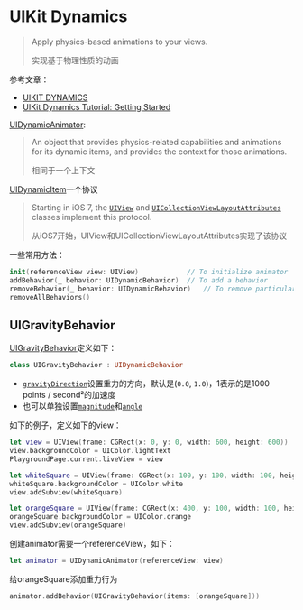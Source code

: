 # UIKit Dynamics

> Apply physics-based animations to your views.
>
> 实现基于物理性质的动画

参考文章：

+ [UIKIT DYNAMICS](https://www.yudiz.com/uikit-dynamics/)
+ [UIKit Dynamics Tutorial: Getting Started](https://www.raywenderlich.com/2326-uikit-dynamics-tutorial-getting-started)

[UIDynamicAnimator](https://developer.apple.com/documentation/uikit/uidynamicanimator):

> An object that provides physics-related capabilities and animations for its dynamic items, and provides the context for those animations.
>
> 相同于一个上下文

[UIDynamicItem](https://developer.apple.com/documentation/uikit/uidynamicitem)一个协议

> Starting in iOS 7, the [`UIView`](https://developer.apple.com/documentation/uikit/uiview) and [`UICollectionViewLayoutAttributes`](https://developer.apple.com/documentation/uikit/uicollectionviewlayoutattributes) classes implement this protocol.
>
> 从iOS7开始，UIView和UICollectionViewLayoutAttributes实现了该协议

一些常用方法：

```swift
init(referenceView view: UIView)			// To initialize animator
addBehavior(_ behavior: UIDynamicBehavior)	// To add a behavior
removeBehavior(_ behavior: UIDynamicBehavior)	// To remove particular behavior
removeAllBehaviors()
```



## UIGravityBehavior

[UIGravityBehavior](https://developer.apple.com/documentation/uikit/uigravitybehavior)定义如下：

```swift
class UIGravityBehavior : UIDynamicBehavior
```

+ [`gravityDirection`](https://developer.apple.com/documentation/uikit/uigravitybehavior/1620423-gravitydirection)设置重力的方向，默认是(`0.0`, `1.0`)，1表示的是1000 points / second²的加速度
+ 也可以单独设置[`magnitude`](https://developer.apple.com/documentation/uikit/uigravitybehavior/1620418-magnitude)和[`angle`](https://developer.apple.com/documentation/uikit/uigravitybehavior/1620417-angle)

如下的例子，定义如下的view：

```swift
let view = UIView(frame: CGRect(x: 0, y: 0, width: 600, height: 600))
view.backgroundColor = UIColor.lightText
PlaygroundPage.current.liveView = view

let whiteSquare = UIView(frame: CGRect(x: 100, y: 100, width: 100, height: 100))
whiteSquare.backgroundColor = UIColor.white
view.addSubview(whiteSquare)

let orangeSquare = UIView(frame: CGRect(x: 400, y: 100, width: 100, height: 100))
orangeSquare.backgroundColor = UIColor.orange
view.addSubview(orangeSquare)
```

创建animator需要一个referenceView，如下：

```swift
let animator = UIDynamicAnimator(referenceView: view)
```

给orangeSquare添加重力行为

```swift
animator.addBehavior(UIGravityBehavior(items: [orangeSquare]))
```



